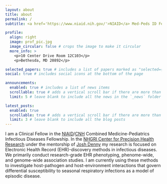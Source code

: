 ```yaml
---
layout: about
title: about
permalink: /
subtitle: <a href='https://www.niaid.nih.gov/'>NIAID</a> Med-Peds ID Fellow Doing EHR Informatics Research at <a href='https://www.genome.gov/'>NHGRI</a> | Driven by data, music, bicycle

profile:
  align: right
  image: prof_pic.jpg
  image_circular: false # crops the image to make it circular
  more_info: >
    <p>10 Center Drive Room 12C103</p>
    <p>Bethesda, MD 20892</p>

selected_papers: true # includes a list of papers marked as "selected={true}"
social: true # includes social icons at the bottom of the page

announcements:
  enabled: true # includes a list of news items
  scrollable: true # adds a vertical scroll bar if there are more than 3 news items
  limit: 5 # leave blank to include all the news in the `_news` folder

latest_posts:
  enabled: true
  scrollable: true # adds a vertical scroll bar if there are more than 3 new posts items
  limit: 3 # leave blank to include all the blog posts
---
```


I am a Clinical Fellow in the [NIAID](https://www.niaid.nih.gov/)/[CNH](https://www.childrensnational.org/) Combined Medicine-Pediatrics Infectious Diseases Fellowship. In the [NHGRI Center for Precision Health Research](https://www.genome.gov/about-nhgri/Division-of-Intramural-Research/Center-for-Precision-Health-Research) under the mentorship of [Josh Denny](https://www.genome.gov/staff/Joshua-Denny-MD-MS) my research is focused on Electronic Health Record (EHR)-discovery methods in infectious diseases. We primarily conduct research-grade EHR phenotyping, phenome-wide, and genome-wide association studies. I am currently using these methods to investigate host-pathogen and host-environment interactions that govern differential susceptibility to seasonal respiratory infections as a model of episodic disease.
